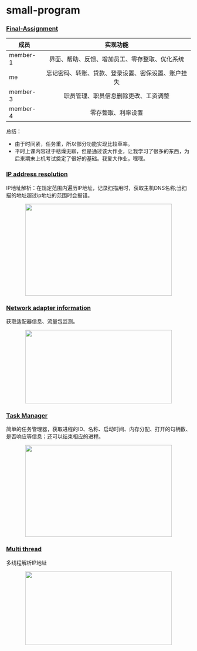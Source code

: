 # small-program

### [Final-Assignment](https://github.com/lemon-l/small-program/tree/master/Final-Assignment)
| 成员     |                      实现功能                      |
| -------- | :------------------------------------------------: |
| member-1 |   界面、帮助、反馈、增加员工、零存整取、优化系统   |
| me       | 忘记密码、转账、贷款、登录设置、密保设置、账户挂失 |
| member-3 |        职员管理、职员信息删除更改、工资调整        |
| member-4 |                 零存整取、利率设置                 |

总结：

- 	由于时间紧，任务重，所以部分功能实现比较草率。
- 	平时上课内容过于枯燥无聊，但是通过该大作业，让我学习了很多的东西，为后来期末上机考试奠定了很好的基础。我爱大作业，嘿嘿。
### [IP address resolution](https://github.com/lemon-l/small-program/tree/master/IP%20address%20resolution)
IP地址解析：在规定范围内遍历IP地址，记录扫描用时，获取主机DNS名称;当扫描的地址超过ip地址的范围时会报错。
<div align="center"><img width="400" height="250" src="https://ftp.bmp.ovh/imgs/2020/03/17bb174f6f39da56.png"></div>

### [Network adapter information](https://github.com/lemon-l/small-program/tree/master/Network%20adapter%20information)
获取适配器信息、流量包监测。
<div align="center"><img width="400" height="200" src="https://ftp.bmp.ovh/imgs/2020/03/e2e5bf3ede3a3aa5.png"></div>

### [Task Manager](https://github.com/lemon-l/small-program/tree/master/Task%20Manager)
简单的任务管理器，获取进程的ID、名称、启动时间、内存分配、打开的句柄数、是否响应等信息；还可以结束相应的进程。
<div align="center"><img width="400" height="250" src="https://ftp.bmp.ovh/imgs/2020/03/fb7fa8600f7ec5ca.png"></div>

### [Multi thread](https://github.com/lemon-l/small-program/tree/master/Multi%20thread)
多线程解析IP地址
<div align="center"><img width="400" height="200" src="https://ftp.bmp.ovh/imgs/2020/03/cea104711ae27366.png"></div>

